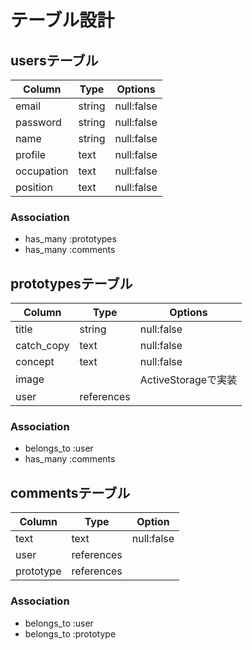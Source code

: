 # テーブル設計

## usersテーブル

| Column     | Type   | Options    |
| ---------- | ------ | ---------- |
| email      | string | null:false |
| password   | string | null:false |
| name       | string | null:false |
| profile    | text   | null:false |
| occupation | text   | null:false |
| position   | text   | null:false |

### Association

- has_many :prototypes
- has_many :comments

## prototypesテーブル

| Column     | Type       | Options            |
| ---------- | ---------- | ------------------ |
| title      | string     | null:false         |
| catch_copy | text       | null:false         |
| concept    | text       | null:false         |
| image      |            | ActiveStorageで実装 |
| user       | references |                    |

### Association

- belongs_to :user
- has_many :comments

## commentsテーブル

| Column     | Type       | Option     |
| ---------- | ---------- | ---------- |
| text       | text       | null:false |
| user       | references |            |
| prototype  | references |            |

### Association

- belongs_to :user
- belongs_to :prototype